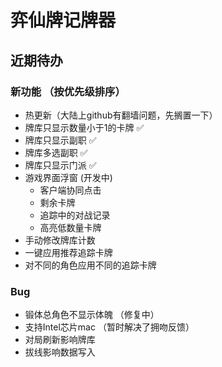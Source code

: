 # 弈仙牌记牌器


## 近期待办

### 新功能 （按优先级排序）
- 热更新（大陆上github有翻墙问题，先搁置一下）
- 牌库只显示数量小于1的卡牌 ✅
- 牌库只显示副职 ✅
- 牌库多选副职 ✅
- 牌库只显示门派 ✅
- 游戏界面浮窗 (开发中)
    - 客户端协同点击
    - 剩余卡牌
    - 追踪中的对战记录
    - 高亮低数量卡牌
- 手动修改牌库计数
- 一键应用推荐追踪卡牌
- 对不同的角色应用不同的追踪卡牌

### Bug
- 锻体总角色不显示体魄 （修复中）
- 支持Intel芯片mac （暂时解决了拥吻反馈）
- 对局刷新影响牌库
- 拔线影响数据写入

